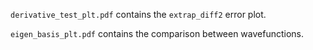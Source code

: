 `derivative_test_plt.pdf` contains the `extrap_diff2` error plot.

`eigen_basis_plt.pdf` contains the comparison between wavefunctions.
